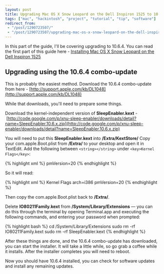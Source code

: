 ```yaml
---
layout: post
title: Upgrading Mac OS X Snow Leopard on the Dell Inspiron 1525 to 10.6.4
tags: ["mac", "hackintosh", "project", "tutorial", "tip", "software"]
redirect_from:
 - "/post/1290723507/"
 - "/post/1290723507/upgrading-mac-os-x-snow-leopard-on-the-dell-inspiron/"
---
```


In this part of the guide, I'll be covering upgrading to 10.6.4. You can read the first part of this guide here - [Installing Mac OS X Snow Leopard on the Dell Inspiron 1525](/post/installing-mac-os-x-snow-leopard-on-the-dell-inspiron/)

<!-- more -->

## Upgrading using the 10.6.4 combo-update

This is probably the easiest method. Download the 10.6.4 combo-update from here - [http://support.apple.com/kb/DL1048](http://support.apple.com/kb/DL1048)

While that downloads, you'll need to prepare some things.

Download the kernel-independent version of **SleepEnabler.kext** - [http://code.google.com/p/xnu-sleep-enabler/downloads/detail?name=SleepEnabler.10.6.x.zip](http://code.google.com/p/xnu-sleep-enabler/downloads/detail?name=SleepEnabler.10.6.x.zip)

You will need to put this **SleepEnabler.kext** into **/Extra/KextStore/**
Copy your com.apple.Boot.plist from **/Extra/** to your desktop and open it in TextEdit. Add the following between `<string></string>` under `<key>Kernel Flags</key>`:

{% highlight xml %}
pmVersion=20
{% endhighlight %}

So it will read:

{% highlight xml %}
<key>Kernel Flags</key>
<string>arch=i386 pmVersion=20</string>
{% endhighlight %}

Then copy the com.apple.Boot.plist back to **/Extra/**.

Delete **IO80211Family.kext** from **/System/Library/Extensions** &mdash; you can do this through the terminal by opening Terminal.app and executing the following commands, and entering your password when prompted:

{% highlight bash %}
cd /System/Library/Extensions
sudo rm -rf IO80211Family.kext
sudo rm -rf SleepEnabler.kext
{% endhighlight %}

After these things are done, and the 10.6.4 combo-update has downloaded, you can start the installer. It will take a little while, so go grab a coffee while it installs. After the installer completes you will need to reboot.

Now you should have 10.6.4 installed, you can check for software updates and install any remaining updates.
